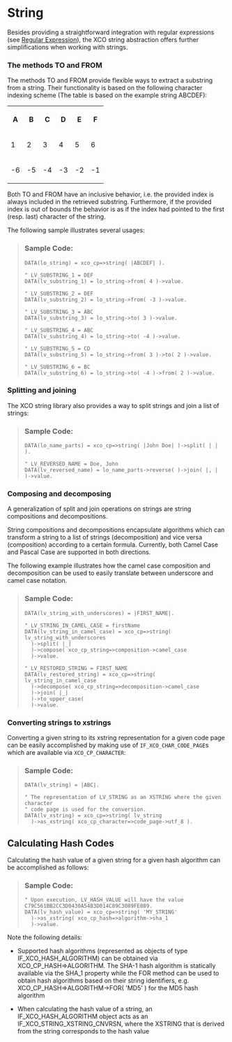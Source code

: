 <!-- loio063ad163cf7d4dcaa1073eecc12e2225 -->

# String

Besides providing a straightforward integration with regular expressions \(see [Regular Expression](regular-expression-4c0585e.md)\), the XCO string abstraction offers further simplifications when working with strings.





### The methods TO and FROM

The methods TO and FROM provide flexible ways to extract a substring from a string. Their functionality is based on the following character indexing scheme \(The table is based on the example string ABCDEF\):


<table>
<tr>
<th valign="top">

A



</th>
<th valign="top">

B



</th>
<th valign="top">

C



</th>
<th valign="top">

D



</th>
<th valign="top">

E



</th>
<th valign="top">

F



</th>
</tr>
<tr>
<td valign="top">

1



</td>
<td valign="top">

2



</td>
<td valign="top">

3



</td>
<td valign="top">

4



</td>
<td valign="top">

5



</td>
<td valign="top">

6



</td>
</tr>
<tr>
<td valign="top">

\-6



</td>
<td valign="top">

\-5



</td>
<td valign="top">

\-4



</td>
<td valign="top">

\-3



</td>
<td valign="top">

\-2



</td>
<td valign="top">

\-1



</td>
</tr>
</table>

Both TO and FROM have an inclusive behavior, i.e. the provided index is always included in the retrieved substring. Furthermore, if the provided index is out of bounds the behavior is as if the index had pointed to the first \(resp. last\) character of the string.

The following sample illustrates several usages:

> ### Sample Code:  
> ```abap
> DATA(lo_string) = xco_cp=>string( |ABCDEF| ).
> 
> " LV_SUBSTRING_1 = DEF
> DATA(lv_substring_1) = lo_string->from( 4 )->value.
> 
> " LV_SUBSTRING_2 = DEF
> DATA(lv_substring_2) = lo_string->from( -3 )->value.
> 
> " LV_SUBSTRING_3 = ABC
> DATA(lv_substring_3) = lo_string->to( 3 )->value.
> 
> " LV_SUBSTRING_4 = ABC
> DATA(lv_substring_4) = lo_string->to( -4 )->value.
> 
> " LV_SUBSTRING_5 = CD
> DATA(lv_substring_5) = lo_string->from( 3 )->to( 2 )->value.
> 
> " LV_SUBSTRING_6 = BC
> DATA(lv_substring_6) = lo_string->to( -4 )->from( 2 )->value.
> ```



### Splitting and joining

The XCO string library also provides a way to split strings and join a list of strings:

> ### Sample Code:  
> ```abap
> DATA(lo_name_parts) = xco_cp=>string( |John Doe| )->split( | | ).
> 
> " LV_REVERSED_NAME = Doe, John
> DATA(lv_reversed_name) = lo_name_parts->reverse( )->join( |, | )->value.
> ```



### Composing and decomposing

A generalization of split and join operations on strings are string compositions and decompositions.

String compositions and decompositions encapsulate algorithms which can transform a string to a list of strings \(decomposition\) and vice versa \(composition\) according to a certain formula. Currently, both Camel Case and Pascal Case are supported in both directions.

The following example illustrates how the camel case composition and decomposition can be used to easily translate between underscore and camel case notation.

> ### Sample Code:  
> ```abap
> DATA(lv_string_with_underscores) = |FIRST_NAME|.
> 
> " LV_STRING_IN_CAMEL_CASE = firstName
> DATA(lv_string_in_camel_case) = xco_cp=>string( lv_string_with_underscores
>   )->split( |_|
>   )->compose( xco_cp_string=>composition->camel_case
>   )->value.
> 
> " LV_RESTORED_STRING = FIRST_NAME
> DATA(lv_restored_string) = xco_cp=>string( lv_string_in_camel_case
>   )->decompose( xco_cp_string=>decomposition->camel_case
>   )->join( |_|
>   )->to_upper_case(
>   )->value.
> ```



### Converting strings to xstrings

Converting a given string to its xstring representation for a given code page can be easily accomplished by making use of `IF_XCO_CHAR_CODE_PAGE`s which are available via `XCO_CP_CHARACTER`:

> ### Sample Code:  
> ```abap
> DATA(lv_string) = |ABC|.
> 
> " The representation of LV_STRING as an XSTRING where the given character
> " code page is used for the conversion.
> DATA(lv_xstring) = xco_cp=>string( lv_string
>   )->as_xstring( xco_cp_character=>code_page->utf_8 ).
> ```



<a name="loio063ad163cf7d4dcaa1073eecc12e2225__section_vzv_vh4_3tb"/>

## Calculating Hash Codes

Calculating the hash value of a given string for a given hash algorithm can be accomplished as follows:

> ### Sample Code:  
> ```abap
> " Upon execution, LV_HASH_VALUE will have the value C79C561BB2CC3D0430A54B3D014C89C3089FE089.
> DATA(lv_hash_value) = xco_cp=>string( 'MY_STRING'
>   )->as_xstring( xco_cp_hash=>algorithm->sha_1
>   )->value.
> ```

Note the following details:

-   Supported hash algorithms \(represented as objects of type IF\_XCO\_HASH\_ALGORITHM\) can be obtained via XCO\_CP\_HASH=\>ALGORITHM. The SHA-1 hash algorithm is statically available via the SHA\_1 property while the FOR method can be used to obtain hash algorithms based on their string identifiers, e.g. XCO\_CP\_HASH=\>ALGORITHM→FOR\( 'MD5' \) for the MD5 hash algorithm

-   When calculating the hash value of a string, an IF\_XCO\_HASH\_ALGORITHM object acts as an IF\_XCO\_STRING\_XSTRING\_CNVRSN, where the XSTRING that is derived from the string corresponds to the hash value


